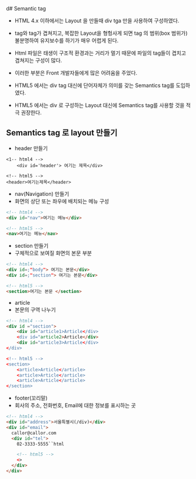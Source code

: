 d# Semantic tag

- HTML 4.x 이하에서는 Layout 을 만들때 div tga 만을 사용하여 구성하였다.
- tag와 tag가 겹쳐지고, 복잡한 Layout을 형헝사게 되면 tag 의 범위(box 범위가) 불분명하여 유지보수를 하기가 매우 어렵게 된다.
- Html 파일은 태생이 구조적 환경과는 거리가 멀기 때문에 파일의 tag들이 겹치고 겹쳐지는 구성이 많다.
- 이러한 부분은 Front 개발자들에게 많은 어려움을 주었다.

- HTML5 에서는 div tag 대신에 단어자체가 의미를 갖는 Semantics tag를 도입하였다.
- HTML5 에서는 div 로 구성하는 Layout 대신에 Semantics tag를 사용할 것을 적극 권장한다.

## Semantics tag 로 layout 만들기

- header 만들기

```html4
<1-- html4 -->
    <div id='header'> 여기는 제목</div>

<!-- html5 -->
<header>여기는제목</header>
```

- nav(Navigation) 만들기
- 화면의 상단 또는 좌우에 배치되는 메뉴 구성

```html
<!-- html4 -->
<div id="nav">여기는 메뉴</div>

<!-- html5 -->
<nav>여기는 메뉴</nav>
```

- section 만들기
- 구체적으로 보여질 화면의 본문 부분

```html
<!-- html4 -->
<div id=;"body"> 여기는 본문</div>
<div id=;"section"> 여기는 본문</div>

<!-- html5 -->
<section>여기는 본문 </section>
```

- article
- 본문의 구역 나누기

```html
<!-- html4 -->
<div id ="section">
    <div id="article1>Article</div>
    <div id="article2>Article</div>
    <div id="article3>Article</div>
</div>

<!-- html5 -->
<section>
    <article>Article</article>
    <article>Article</article>
    <article>Article</article>
</section>
```

- footer(꼬리말)
- 회사의 주소, 전화번호, Email에 대한 정보를 표시하는 곳

```html
<!-- html4 -->
<div id="address">서울특별시(/div)</div>
<div id="email">
  callor@callor.com
  <div id="tel">
    02-3333-5555``html

    <!-- html5 -->
    <>
  </div>
</div>
```
